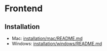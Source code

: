 # Frontend

## Installation

- Mac: [installation/mac/README.md](installation/mac/README.md)
- Windows: [installation/windows/README.md](installation/windows/README.md)
